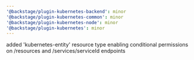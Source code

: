 ```yaml
---
'@backstage/plugin-kubernetes-backend': minor
'@backstage/plugin-kubernetes-common': minor
'@backstage/plugin-kubernetes-node': minor
'@backstage/plugin-kubernetes': minor
---
```


added 'kubernetes-entity' resource type enabling conditional permissions on /resources and /services/serviceId endpoints
